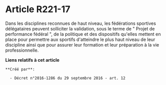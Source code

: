 # Article R221-17

Dans les disciplines reconnues de haut niveau, les fédérations sportives délégataires peuvent solliciter la validation, sous
le terme de " Projet de performance fédéral ", de la politique et des dispositifs qu'elles mettent en place pour permettre
aux sportifs d'atteindre le plus haut niveau de leur discipline ainsi que pour assurer leur formation et leur préparation à
la vie professionnelle.

**Liens relatifs à cet article**

	**Créé par**:

	  - Décret n°2016-1286 du 29 septembre 2016 - art. 12
